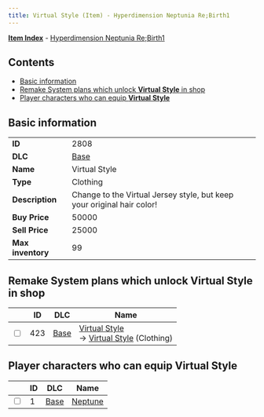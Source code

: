```yaml
---
title: Virtual Style (Item) - Hyperdimension Neptunia Re;Birth1
---
```


[**Item Index**](/neptunia/rb1/item/index.html) - [Hyperdimension Neptunia Re;Birth1](/neptunia/rb1)

## Contents

- [Basic information](#basic-information)
- [Remake System plans which unlock **Virtual Style** in shop](#remake-system-plans-which-unlock-virtual-style-in-shop)
- [Player characters who can equip **Virtual Style**](#player-characters-who-can-equip-virtual-style)

## Basic information

|   |   |
| -- | -- |
| **ID** | 2808 |
| **DLC** | [Base](/neptunia/rb1/dlc/1-base.html) |
| **Name** | Virtual Style |
| **Type** | Clothing |
| **Description** | Change to the Virtual Jersey style, but keep your original hair color! |
| **Buy Price** | 50000 |
| **Sell Price** | 25000 |
| **Max inventory** | 99 |


## Remake System plans which unlock **Virtual Style** in shop

|    | ID | DLC | Name |
| -- | -- | --- | ---- |
| <input type="checkbox" id="rb1-remake-1-423" class="trackbox" /> | 423 | [Base](/neptunia/rb1/dlc/1-base.html) | [Virtual Style](/neptunia/rb1/remake/1-423-virtual-style.html)<br /> → [Virtual Style](/neptunia/rb1/item/1-2808-virtual-style.html) (Clothing) |


## Player characters who can equip **Virtual Style**

|    | ID | DLC | Name |
| -- | -- | --- | ---- |
| <input type="checkbox" id="rb1-player-1-1" class="trackbox" /> | 1 | [Base](/neptunia/rb1/dlc/1-base.html) | [Neptune](/neptunia/rb1/player/1-1-neptune.html) |
